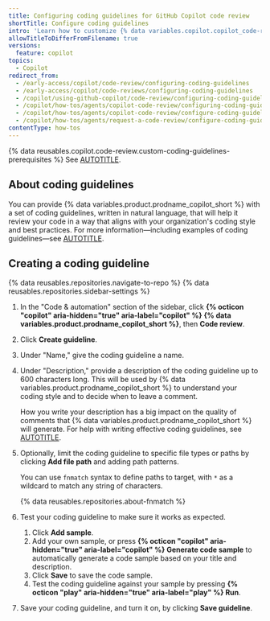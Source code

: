```yaml
---
title: Configuring coding guidelines for GitHub Copilot code review
shortTitle: Configure coding guidelines
intro: 'Learn how to customize {% data variables.copilot.copilot_code-review_short %} with custom coding guidelines.'
allowTitleToDifferFromFilename: true
versions:
  feature: copilot
topics:
  - Copilot
redirect_from:
  - /early-access/copilot/code-review/configuring-coding-guidelines
  - /early-access/copilot/code-reviews/configuring-coding-guidelines
  - /copilot/using-github-copilot/code-review/configuring-coding-guidelines
  - /copilot/how-tos/agents/copilot-code-review/configuring-coding-guidelines
  - /copilot/how-tos/agents/copilot-code-review/configure-coding-guidelines
  - /copilot/how-tos/agents/request-a-code-review/configure-coding-guidelines
contentType: how-tos
---
```


{% data reusables.copilot.code-review.custom-coding-guidelines-prerequisites %} See [AUTOTITLE](/copilot/how-tos/custom-instructions/adding-repository-custom-instructions-for-github-copilot?tool=webui).

## About coding guidelines

You can provide {% data variables.product.prodname_copilot_short %} with a set of coding guidelines, written in natural language, that will help it review your code in a way that aligns with your organization's coding style and best practices. For more information—including examples of coding guidelines—see [AUTOTITLE](/copilot/concepts/code-review/coding-guidelines).

## Creating a coding guideline

{% data reusables.repositories.navigate-to-repo %}
{% data reusables.repositories.sidebar-settings %}

1. In the "Code & automation" section of the sidebar, click **{% octicon "copilot" aria-hidden="true" aria-label="copilot" %} {% data variables.product.prodname_copilot_short %}**, then **Code review**.
1. Click **Create guideline**.
1. Under "Name," give the coding guideline a name.
1. Under "Description," provide a description of the coding guideline up to 600 characters long. This will be used by {% data variables.product.prodname_copilot_short %} to understand your coding style and to decide when to leave a comment.

   How you write your description has a big impact on the quality of comments that {% data variables.product.prodname_copilot_short %} will generate. For help with writing effective coding guidelines, see [AUTOTITLE](/copilot/concepts/code-review/coding-guidelines).

1. Optionally, limit the coding guideline to specific file types or paths by clicking **Add file path** and adding path patterns.

   You can use `fnmatch` syntax to define paths to target, with `*` as a wildcard to match any string of characters.

   {% data reusables.repositories.about-fnmatch %}

1. Test your coding guideline to make sure it works as expected.

   1. Click **Add sample**.
   1. Add your own sample, or press **{% octicon "copilot" aria-hidden="true" aria-label="copilot" %} Generate code sample** to automatically generate a code sample based on your title and description.
   1. Click **Save** to save the code sample.
   1. Test the coding guideline against your sample by pressing **{% octicon "play" aria-hidden="true" aria-label="play" %} Run**.

1. Save your coding guideline, and turn it on, by clicking **Save guideline**.
